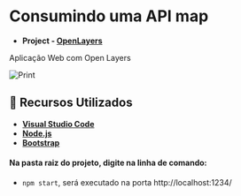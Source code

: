 # Consumindo uma API map

* **Project - [OpenLayers](https://openlayers.org/)**

Aplicação Web com Open Layers

![Print](https://i.imgur.com/RFhzRTx.png)

## :loudspeaker: Recursos Utilizados 

* **[Visual Studio Code](https://code.visualstudio.com/?WT.mc_id=javascript-9652-gllemos)**
* **[Node.js](https://nodejs.org/en/)**
* **[Bootstrap](https://getbootstrap.com/)**

#### Na pasta raiz do projeto, digite na linha de comando:
* `npm start`, será executado na porta http://localhost:1234/
